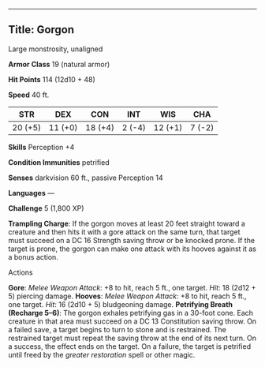 -------------------------
Title: Gorgon
-------------------------


Large monstrosity, unaligned

**Armor Class** 19 (natural armor)

**Hit Points** 114 (12d10 + 48)

**Speed** 40 ft.

  STR    | DEX     | CON     | INT     | WIS     | CHA
  ---------|---------|---------|--------|---------|--------
  | 20 (+5)   | 11 (+0)   | 18 (+4)   | 2 (-4)   | 12 (+1)   | 7 (-2)

**Skills** Perception +4

**Condition Immunities** petrified

**Senses** darkvision 60 ft., passive Perception 14

**Languages** —

**Challenge** 5 (1,800 XP)


**Trampling Charge**: If the gorgon moves at least 20 feet straight
    toward a creature and then hits it with a gore attack on the same
    turn, that target must succeed on a DC 16 Strength saving throw or
    be knocked prone. If the target is prone, the gorgon can make one
    attack with its hooves against it as a bonus action.


Actions

**Gore**: *Melee Weapon Attack*: +8 to hit, reach 5 ft., one target.
    *Hit*: 18 (2d12 + 5) piercing damage.
**Hooves**: *Melee Weapon Attack*: +8 to hit, reach 5 ft.,
    one target. *Hit*: 16 (2d10 + 5) bludgeoning damage.
**Petrifying Breath (Recharge 5–6)**: The gorgon exhales petrifying
    gas in a 30-foot cone. Each creature in that area must succeed on a
    DC 13 Constitution saving throw. On a failed save, a target begins
    to turn to stone and is restrained. The restrained target must
    repeat the saving throw at the end of its next turn. On a success,
    the effect ends on the target. On a failure, the target is petrified
    until freed by the *greater restoration* spell or other magic.

